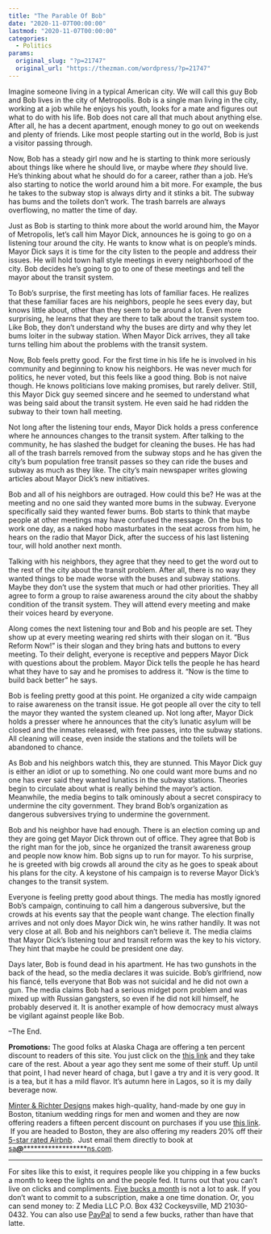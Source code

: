 ```yaml
---
title: "The Parable Of Bob"
date: "2020-11-07T00:00:00"
lastmod: "2020-11-07T00:00:00"
categories:
  - Politics
params:
  original_slug: "?p=21747"
  original_url: "https://thezman.com/wordpress/?p=21747"
---
```


Imagine someone living in a typical American city. We will call this guy
Bob and Bob lives in the city of Metropolis. Bob is a single man living
in the city, working at a job while he enjoys his youth, looks for a
mate and figures out what to do with his life. Bob does not care all
that much about anything else. After all, he has a decent apartment,
enough money to go out on weekends and plenty of friends. Like most
people starting out in the world, Bob is just a visitor passing through.

Now, Bob has a steady girl now and he is starting to think more
seriously about things like where he should live, or maybe where *they*
should live. He’s thinking about what he should do for a career, rather
than a job. He’s also starting to notice the world around him a bit
more. For example, the bus he takes to the subway stop is always dirty
and it stinks a bit. The subway has bums and the toilets don’t work. The
trash barrels are always overflowing, no matter the time of day.

Just as Bob is starting to think more about the world around him, the
Mayor of Metropolis, let’s call him Mayor Dick, announces he is going to
go on a listening tour around the city. He wants to know what is on
people’s minds. Mayor Dick says it is time for the city listen to the
people and address their issues. He will hold town hall style meetings
in every neighborhood of the city. Bob decides he’s going to go to one
of these meetings and tell the mayor about the transit system.

To Bob’s surprise, the first meeting has lots of familiar faces. He
realizes that these familiar faces are his neighbors, people he sees
every day, but knows little about, other than they seem to be around a
lot. Even more surprising, he learns that they are there to talk about
the transit system too. Like Bob, they don’t understand why the buses
are dirty and why they let bums loiter in the subway station. When Mayor
Dick arrives, they all take turns telling him about the problems with
the transit system.

Now, Bob feels pretty good. For the first time in his life he is
involved in his community and beginning to know his neighbors. He was
never much for politics, he never voted, but this feels like a good
thing. Bob is not naive though. He knows politicians love making
promises, but rarely deliver. Still, this Mayor Dick guy seemed sincere
and he seemed to understand what was being said about the transit
system. He even said he had ridden the subway to their town hall
meeting.

Not long after the listening tour ends, Mayor Dick holds a press
conference where he announces changes to the transit system. After
talking to the community, he has slashed the budget for cleaning the
buses. He has had all of the trash barrels removed from the subway stops
and he has given the city’s bum population free transit passes so they
can ride the buses and subway as much as they like. The city’s main
newspaper writes glowing articles about Mayor Dick’s new initiatives.

Bob and all of his neighbors are outraged. How could this be? He was at
the meeting and no one said they wanted more bums in the subway.
Everyone specifically said they wanted fewer bums. Bob starts to think
that maybe people at other meetings may have confused the message. On
the bus to work one day, as a naked hobo masturbates in the seat across
from him, he hears on the radio that Mayor Dick, after the success of
his last listening tour, will hold another next month.

Talking with his neighbors, they agree that they need to get the word
out to the rest of the city about the transit problem. After all, there
is no way they wanted things to be made worse with the buses and subway
stations. Maybe they don’t use the system that much or had other
priorities. They all agree to form a group to raise awareness around the
city about the shabby condition of the transit system. They will attend
every meeting and make their voices heard by everyone.

Along comes the next listening tour and Bob and his people are set. They
show up at every meeting wearing red shirts with their slogan on it.
“Bus Reform Now!” is their slogan and they bring hats and buttons to
every meeting. To their delight, everyone is receptive and peppers Mayor
Dick with questions about the problem. Mayor Dick tells the people he
has heard what they have to say and he promises to address it. “Now is
the time to build back better” he says.

Bob is feeling pretty good at this point. He organized a city wide
campaign to raise awareness on the transit issue. He got people all over
the city to tell the mayor they wanted the system cleaned up. Not long
after, Mayor Dick holds a presser where he announces that the city’s
lunatic asylum will be closed and the inmates released, with free
passes, into the subway stations. All cleaning will cease, even inside
the stations and the toilets will be abandoned to chance.

As Bob and his neighbors watch this, they are stunned. This Mayor Dick
guy is either an idiot or up to something. No one could want more bums
and no one has ever said they wanted lunatics in the subway stations.
Theories begin to circulate about what is really behind the mayor’s
action. Meanwhile, the media begins to talk ominously about a secret
conspiracy to undermine the city government. They brand Bob’s
organization as dangerous subversives trying to undermine the
government.

Bob and his neighbor have had enough. There is an election coming up and
they are going get Mayor Dick thrown out of office. They agree that Bob
is the right man for the job, since he organized the transit awareness
group and people now know him. Bob signs up to run for mayor. To his
surprise, he is greeted with big crowds all around the city as he goes
to speak about his plans for the city. A keystone of his campaign is to
reverse Mayor Dick’s changes to the transit system.

Everyone is feeling pretty good about things. The media has mostly
ignored Bob’s campaign, continuing to call him a dangerous subversive,
but the crowds at his events say that the people want change. The
election finally arrives and not only does Mayor Dick win, he wins
rather handily. It was not very close at all. Bob and his neighbors
can’t believe it. The media claims that Mayor Dick’s listening tour and
transit reform was the key to his victory. They hint that maybe he could
be president one day.

Days later, Bob is found dead in his apartment. He has two gunshots in
the back of the head, so the media declares it was suicide. Bob’s
girlfriend, now his fiancé, tells everyone that Bob was not suicidal and
he did not own a gun. The media claims Bob had a serious midget porn
problem and was mixed up with Russian gangsters, so even if he did not
kill himself, he probably deserved it. It is another example of how
democracy must always be vigilant against people like Bob.

–The End.

**Promotions:** The good folks at Alaska Chaga are offering a ten
percent discount to readers of this site. You just click on the
<a href="https://alaskachaga.us/discount/ZMAN" rel="noopener noreferrer"
target="_blank">this link</a> and they take care of the rest. About a
year ago they sent me some of their stuff. Up until that point, I had
never heard of chaga, but I gave a try and it is very good. It is a tea,
but it has a mild flavor. It’s autumn here in Lagos, so it is my daily
beverage now.

<a href="https://www.minterandrichterdesigns.com/"
rel="noreferrer nofollow noopener" target="_blank">Minter &amp; Richter
Designs</a> makes high-quality, hand-made by one guy in Boston, titanium
wedding rings for men and women and they are now offering readers a
fifteen percent discount on purchases if you use
<a href="https://www.minterandrichterdesigns.com/discount/ZMAN"
rel="noreferrer nofollow noopener" target="_blank">this link</a>. 
 <span class="highlight"><span class="colour"><span class="font"><span class="size">If
you are headed to Boston, they are also offering my readers 20% off
their <a
href="https://www.airbnb.com/users/7988017/listings?user_id=7988017&amp;s=3"
rel="noopener noreferrer" target="_blank">5-star rated Airbnb</a>.  Just
email them directly to book at
<a href="mailto:sa***@*********************ns.com"
data-original-string="n+eyAVCtxDim1PMl3aH4/A==cb7dgzXRmIQcYV4q39Ezjl1a7uxl2/4vJM4xyIEKPmRzPYbJ0mrbXiGLNOzqUP6+9Qr"><span
class="apbct-email-encoder"
data-original-string="3Pvw2gEMUJb1bxVlXZIKxQ==cb7kHptO7GlkkQ+2YSBd/2PVTxB3znJxqmJWpMZp7tFJ6qjLdVql1iMDOWKnLGVSYo3"
title="This contact has been encoded by Anti-Spam by CleanTalk. Click to decode. To finish the decoding make sure that JavaScript is enabled in your browser.">sa<span
class="apbct-blur">***</span>@<span
class="apbct-blur">*********************</span>ns.com</span></a>.</span></span></span></span>

------------------------------------------------------------------------

For sites like this to exist, it requires people like you chipping in a
few bucks a month to keep the lights on and the people fed. It turns out
that you can’t live on clicks and compliments.
<a href="https://www.subscribestar.com/the-z-blog"
rel="noopener noreferrer" target="_blank">Five bucks a month</a> is not
a lot to ask. If you don’t want to commit to a subscription, make a one
time donation. Or, you can send money to: Z Media LLC P.O. Box 432
Cockeysville, MD 21030-0432. You can also use <a
href="https://www.paypal.com/cgi-bin/webscr?cmd=_s-xclick&amp;hosted_button_id=UDAS2Q8JYA6CN&amp;source=url"
rel="noopener noreferrer" target="_blank">PayPal</a> to send a few
bucks, rather than have that latte.
